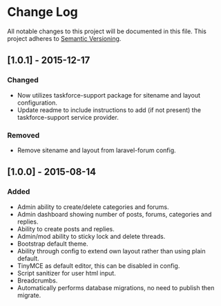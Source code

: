 # Change Log
All notable changes to this project will be documented in this file.
This project adheres to [Semantic Versioning](http://semver.org/).

## [1.0.1] - 2015-12-17
### Changed
 - Now utilizes taskforce-support package for sitename and layout configuration.
 - Update readme to include instructions to add (if not present) the taskforce-support service provider.

### Removed
 - Remove sitename and layout from laravel-forum config.

## [1.0.0] - 2015-08-14
### Added
 - Admin ability to create/delete categories and forums.
 - Admin dashboard showing number of posts, forums, categories and replies.
 - Ability to create posts and replies.
 - Admin/mod ability to sticky lock and delete threads.
 - Bootstrap default theme.
 - Ability through config to extend own layout rather than using plain default.
 - TinyMCE as default editor, this can be disabled in config.
 - Script sanitizer for user html input.
 - Breadcrumbs.
 - Automatically performs database migrations, no need to publish then migrate.
